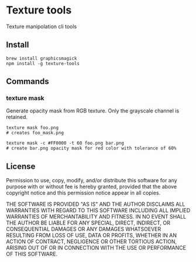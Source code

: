 # Texture tools

Texture manipolation cli tools

## Install

```
brew install graphicsmagick
npm install -g texture-tools
```

## Commands

### texture mask

Generate opacity mask from RGB texture. Only the grayscale channel is retained.

```
texture mask foo.png
# creates foo_mask.png

texture mask -c #FF0000 -t 60 foo.png bar.png
# create bar.png opacity mask for red color with tolerance of 60%
```

## License

Permission to use, copy, modify, and/or distribute this software for any
purpose with or without fee is hereby granted, provided that the above
copyright notice and this permission notice appear in all copies.

THE SOFTWARE IS PROVIDED "AS IS" AND THE AUTHOR DISCLAIMS ALL WARRANTIES
WITH REGARD TO THIS SOFTWARE INCLUDING ALL IMPLIED WARRANTIES OF
MERCHANTABILITY AND FITNESS. IN NO EVENT SHALL THE AUTHOR BE LIABLE FOR
ANY SPECIAL, DIRECT, INDIRECT, OR CONSEQUENTIAL DAMAGES OR ANY DAMAGES
WHATSOEVER RESULTING FROM LOSS OF USE, DATA OR PROFITS, WHETHER IN AN
ACTION OF CONTRACT, NEGLIGENCE OR OTHER TORTIOUS ACTION, ARISING OUT OF
OR IN CONNECTION WITH THE USE OR PERFORMANCE OF THIS SOFTWARE.